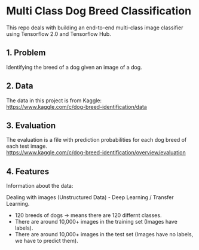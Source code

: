 # Multi Class Dog Breed Classification
This repo deals with building an end-to-end multi-class image classifier using Tensorflow 2.0 and Tensorflow Hub.

## 1. Problem
Identifying the breed of a dog given an image of a dog.

## 2. Data
The data in this project is from Kaggle: <br>
https://www.kaggle.com/c/dog-breed-identification/data

## 3. Evaluation
The evaluation is a file with prediction probabilities for each dog breed of each test image. <br>
https://www.kaggle.com/c/dog-breed-identification/overview/evaluation

## 4. Features
Information about the data:

Dealing with images (Unstructured Data) - Deep Learning / Transfer Learning.
* 120 breeds of dogs -> means there are 120 differnt classes.
* There are around 10,000+ images in the training set (Images have labels).
* There are around 10,000+ images in the test set (Images have no labels, we have to predict them).
